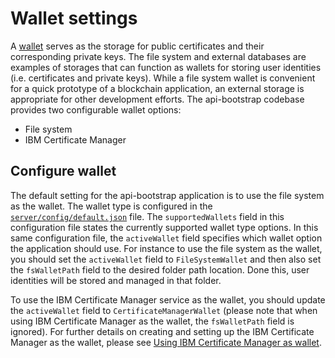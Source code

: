 # Wallet settings

A [wallet](https://hyperledger-fabric.readthedocs.io/en/release-1.4/developapps/wallet.html) serves as the storage for public certificates and their corresponding private keys. The file system and external databases are examples of storages that can function as wallets for storing user identities (i.e. certificates and private keys). While a file system wallet is convenient for a quick prototype of a blockchain application, an external storage is appropriate for other development efforts. The api-bootstrap codebase provides two configurable wallet options:

* File system
* IBM Certificate Manager

## Configure wallet

The default setting for the api-bootstrap application is to use the file system as the wallet. The wallet type is configured in the [`server/config/default.json`](../server/config/default.json) file. The `supportedWallets` field in this configuration file states the currently supported wallet type options. In this same configuration file, the `activeWallet` field specifies which wallet option the application should use. For instance to use the file system as the wallet, you should set the `activeWallet` field to `FileSystemWallet` and then also set the `fsWalletPath` field to the desired folder path location. Done this, user identities will be stored and managed in that folder.  

To use the IBM Certificate Manager service as the wallet, you should update the `activeWallet` field to `CertificateManagerWallet` (please note that when using IBM Certificate Manager as the wallet, the `fsWalletPath` field is ignored). For further details on creating and setting up the IBM Certificate Manager as the wallet, please see [Using IBM Certificate Manager as wallet](cert-manager.md).
